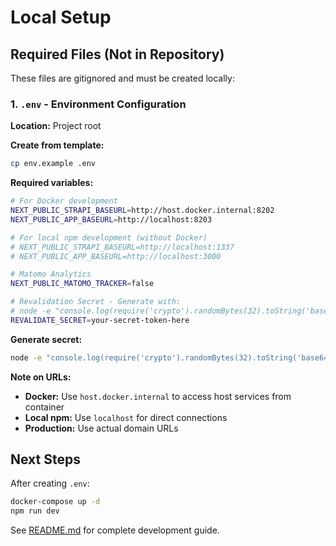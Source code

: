 # Local Setup

## Required Files (Not in Repository)

These files are gitignored and must be created locally:

### 1. `.env` - Environment Configuration

**Location:** Project root

**Create from template:**
```bash
cp env.example .env
```

**Required variables:**

```bash
# For Docker development
NEXT_PUBLIC_STRAPI_BASEURL=http://host.docker.internal:8202
NEXT_PUBLIC_APP_BASEURL=http://localhost:8203

# For local npm development (without Docker)
# NEXT_PUBLIC_STRAPI_BASEURL=http://localhost:1337
# NEXT_PUBLIC_APP_BASEURL=http://localhost:3000

# Matomo Analytics
NEXT_PUBLIC_MATOMO_TRACKER=false

# Revalidation Secret - Generate with:
# node -e "console.log(require('crypto').randomBytes(32).toString('base64'))"
REVALIDATE_SECRET=your-secret-token-here
```

**Generate secret:**
```bash
node -e "console.log(require('crypto').randomBytes(32).toString('base64'))"
```

**Note on URLs:**
- **Docker:** Use `host.docker.internal` to access host services from container
- **Local npm:** Use `localhost` for direct connections
- **Production:** Use actual domain URLs

## Next Steps

After creating `.env`:

```bash
docker-compose up -d
npm run dev
```

See [README.md](README.md) for complete development guide.

